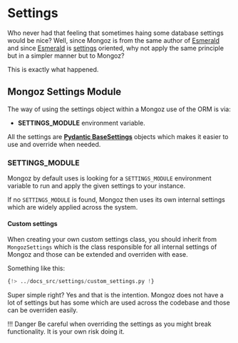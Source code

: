 # Settings

Who never had that feeling that sometimes haing some database settings would be nice? Well, since
Mongoz is from the same author of [Esmerald][esmerald] and since [Esmerald][esmerald] is [settings][esmerald_settings] oriented, why not apply
the same principle but in a simpler manner but to Mongoz?

This is exactly what happened.

## Mongoz Settings Module

The way of using the settings object within a Mongoz use of the ORM is via:

* **SETTINGS_MODULE** environment variable.

All the settings are **[Pydantic BaseSettings](https://pypi.org/project/pydantic-settings/)** objects which makes it easier to use and override
when needed.

### SETTINGS_MODULE

Mongoz by default uses is looking for a `SETTINGS_MODULE` environment variable to run and
apply the given settings to your instance.

If no `SETTINGS_MODULE` is found, Mongoz then uses its own internal settings which are
widely applied across the system.

#### Custom settings

When creating your own custom settings class, you should inherit from `MongozSettings` which is
the class responsible for all internal settings of Mongoz and those can be extended and overriden
with ease.

Something like this:

```python title="myproject/configs/settings.py"
{!> ../docs_src/settings/custom_settings.py !}
```

Super simple right? Yes and that is the intention. Mongoz does not have a lot of settings but
has some which are used across the codebase and those can be overriden easily.

!!! Danger
    Be careful when overriding the settings as you might break functionality. It is your own risk
    doing it.



[esmerald_settings]: https://esmerald.dev/application/settings/
[esmerald]: https://esmerald.dev/
